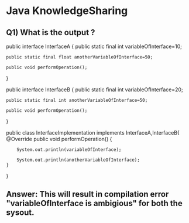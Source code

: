 # Java KnowledgeSharing

## Q1) What is the output ?

public interface InterfaceA {
	public static final int variableOfInterface=10;
	
	public static final float anotherVariableOfInterface=50;
	
	public void performOperation();
}

public interface InterfaceB {
	public static final int variableOfInterface=20;
	
	public static final int anotherVariableOfInterface=50;
	
	public void performOperation();
}

public class InterfaceImplementation implements InterfaceA,InterfaceB{
	@Override
	public void performOperation() {
	
		System.out.println(variableOfInterface);
		
		System.out.println(anotherVariableOfInterface);
	}
}

## Answer: This will result in compilation error "variableOfInterface is ambigious" for both the sysout.

